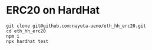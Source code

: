 # ERC20 on HardHat

```shell
git clone git@github.com:nayuta-ueno/eth_hh_erc20.git
cd eth_hh_erc20
npm i
npx hardhat test
```
